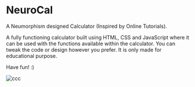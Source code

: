 # NeuroCal
A Neumorphism designed Calculator (Inspired by Online Tutorials).

A fully functioning calculator built using HTML, CSS and JavaScript where it can be used with the functions available within the calculator.
You can tweak the code or design however you prefer.
It is only made for educational purpose.

Have fun! :)

![ccc](https://github.com/adot20/NeuroCal/assets/132744487/3d11181a-3955-4ce2-900f-2f259d96d891)

